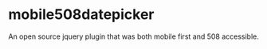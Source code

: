 mobile508datepicker
===================

An open source jquery plugin that was both mobile first and 508 accessible.
